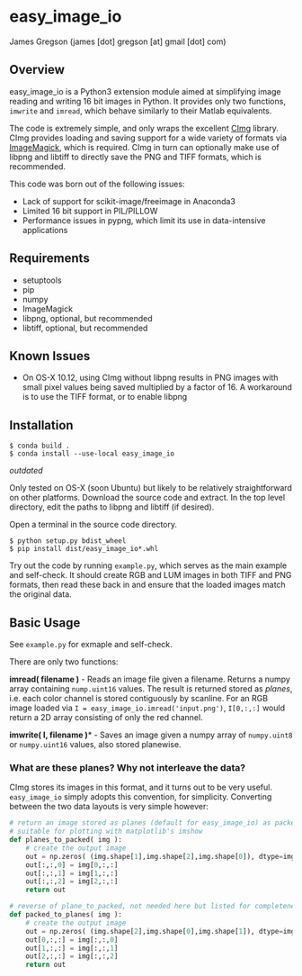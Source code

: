 # easy_image_io
James Gregson (james [dot] gregson [at] gmail [dot] com)

## Overview
easy_image_io is a Python3 extension module aimed at simplifying image reading and writing 16 bit images in Python. It provides only two functions, ```imwrite``` and ```imread```, which behave similarly to their Matlab equivalents.

The code is extremely simple, and only wraps the excellent [CImg](http://cimg.eu) library. CImg provides loading and saving support for a wide variety of formats via [ImageMagick](http://www.imagemagick.org/script/index.php), which is required. CImg in turn can optionally make use of libpng and libtiff to directly save the PNG and TIFF formats, which is recommended.

This code was born out of the following issues:
- Lack of support for scikit-image/freeimage in Anaconda3
- Limited 16 bit support in PIL/PILLOW
- Performance issues in pypng, which limit its use in data-intensive applications

## Requirements

- setuptools
- pip
- numpy
- ImageMagick
- libpng, optional, but recommended
- libtiff, optional, but recommended

## Known Issues

- On OS-X 10.12, using CImg without libpng results in PNG images with small pixel values being saved multiplied by a factor of 16. A workaround is to use the TIFF format, or to enable libpng

## Installation

```
$ conda build .
$ conda install --use-local easy_image_io
```

*outdated*

Only tested on OS-X (soon Ubuntu) but likely to be relatively straightforward on other platforms. Download the source code and extract. In the top level directory, edit the paths to libpng and libtiff (if desired).

Open a terminal in the source code directory.  

```
$ python setup.py bdist_wheel
$ pip install dist/easy_image_io*.whl
```

Try out the code by running ```example.py```, which serves as the main example and self-check. It should create RGB and LUM images in both TIFF and PNG formats, then read these back in and ensure that the loaded images match the original data.

## Basic Usage

See ```example.py``` for exmaple and self-check.

There are only two functions:

**imread( filename )** - Reads an image file given a filename. Returns a numpy array containing ```nump.uint16``` values. The result is returned stored as *planes*, i.e. each color channel is stored contiguously by scanline. For an RGB image loaded via ```I = easy_image_io.imread('input.png')```, ```I[0,:,:]``` would return a 2D array consisting of only the red channel.

**imwrite( I, filename )*** - Saves an image given a numpy array of ```numpy.uint8``` or ```numpy.uint16``` values, also stored planewise.

### What are these planes? Why not interleave the data?

CImg stores its images in this format, and it turns out to be very useful.  ```easy_image_io``` simply adopts this convention, for simplicity.  Converting between the two data layouts is very simple however:

```python
# return an image stored as planes (default for easy_image_io) as packed pixels
# suitable for plotting with matplotlib's imshow
def planes_to_packed( img ):
    # create the output image
    out = np.zeros( (img.shape[1],img.shape[2],img.shape[0]), dtype=img.dtype )
    out[:,:,0] = img[0,:,:]
    out[:,:,1] = img[1,:,:]
    out[:,:,2] = img[2,:,:]
    return out

# reverse of plane_to_packed, not needed here but listed for completeness
def packed_to_planes( img ):
    # create the output image
    out = np.zeros( (img.shape[2],img.shape[0],img.shape[1]), dtype=img.dtype )
    out[0,:,:] = img[:,:,0]
    out[1,:,:] = img[:,:,1]
    out[2,:,:] = img[:,:,2]
    return out
```
